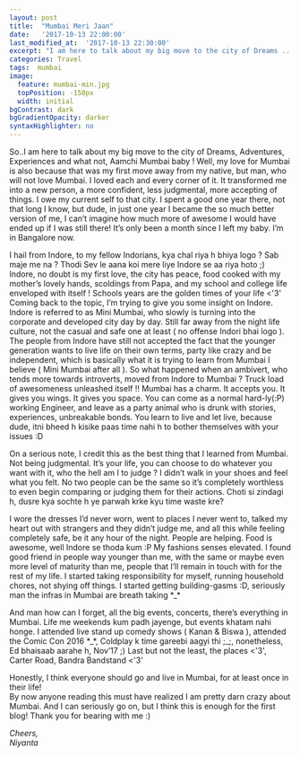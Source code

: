 ```yaml
---
layout: post
title:  "Mumbai Meri Jaan"
date:   '2017-10-13 22:00:00'
last_modified_at:  '2017-10-13 22:30:00'
excerpt: "I am here to talk about my big move to the city of Dreams ..."
categories: Travel
tags:  mumbai
image:
  feature: mumbai-min.jpg
  topPosition: -150px
  width: initial
bgContrast: dark
bgGradientOpacity: darker
syntaxHighlighter: no
---
```

<p>So..I am here to talk about my big move to the city of Dreams, Adventures, Experiences and what not, Aamchi Mumbai baby !
Well, my love for Mumbai is also because that was my first move away from my native, but man, who will not love Mumbai. I loved each and every corner of it. It transformed me into a new person, a more confident, less judgmental, more accepting of things. I owe my current self to that city. I spent a good one year there, not that long I know, but dude, in just one year I became the so much better version of me, I can’t imagine how much more of awesome I would have ended up if I was still there! It’s only been a month since I left my baby. I’m in Bangalore now.</p>
<p>I hail from Indore, to my fellow Indorians, kya chal riya h bhiya logo ? Sab maje me na ? Thodi Sev le aana koi mere liye Indore se aa riya hoto ;)
Indore, no doubt is my first love, the city has peace, food cooked with my mother’s lovely hands, scoldings from Papa, and my school and college life enveloped with itself ! Schools years are the golden times of your life <'3'
Coming back to the topic, I’m trying to give you some insight on Indore. Indore is referred to as Mini Mumbai, who slowly is turning into the corporate and developed city day by day. Still far away from the night life culture, not the casual and safe one at least ( no offense Indori bhai logo ). The people from Indore have still not accepted the fact that the younger generation wants to live life on their own terms, party like crazy and be independent, which is basically what it is trying to learn from Mumbai I believe ( Mini Mumbai after all ). 
So what happened when an ambivert, who tends more towards introverts, moved from Indore to Mumbai ?
Truck load of awesomeness unleashed itself !!
Mumbai has a charm. It accepts you. It gives you wings. It gives you space. You can come as a normal hard-ly(:P) working Engineer, and leave as a party animal who is drunk with stories, experiences, unbreakable bonds. You learn to live and let live, because dude, itni bheed h kisike paas time nahi h to bother themselves with your issues :D</p>

On a serious note, I credit this as the best thing that I learned from Mumbai. Not being judgmental. It’s your life, you can choose to do whatever you want with it, who the hell am I to judge ? I didn’t walk in your shoes and feel what you felt. No two people can be the same so it’s completely worthless to even begin comparing or judging them for their actions. Choti si zindagi h, dusre kya sochte h ye parwah krke kyu time waste kre?</p>

<p>I wore the dresses I’d never worn, went to places I never went to, talked my heart out with strangers and they didn’t judge me, and all this while feeling completely safe, be it any hour of the night. People are helping. Food is awesome, well Indore se thoda kum :P
My fashions senses elevated. I found good friend in people way younger than me, with the same or maybe even more level of maturity than me, people that I’ll remain in touch with for the rest of my life. I started taking responsibility for myself, running household chores, not shying off things. I started getting building-gasms :D, seriously man the infras in Mumbai are breath taking *_*</p>

<p>And man how can I forget, all the big events, concerts, there’s everything in Mumbai. Life me weekends kum padh jayenge, but events khatam nahi honge. I attended live stand up comedy shows ( Kanan & Biswa ), attended the Comic Con 2016 *_*, Coldplay k time gareebi aagyi thi ;_;, nonetheless, Ed bhaisaab aarahe h, Nov’17 ;)
Last but not the least, the places <'3', Carter Road, Bandra Bandstand <'3'</p>

<p>
Honestly, I think everyone should go and live in Mumbai, for at least once in their life!<br>
By now anyone reading this must have realized I am pretty darn crazy about Mumbai. And I can seriously go on, but I think this is enough for the first blog! Thank you for bearing with me :)
</p>

<p><i>
Cheers,<br>
Niyanta
</i></p>